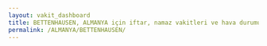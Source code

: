 ```yaml
---
layout: vakit_dashboard
title: BETTENHAUSEN, ALMANYA için iftar, namaz vakitleri ve hava durumu - ilçe/eyalet seç
permalink: /ALMANYA/BETTENHAUSEN/
---
```


<script type="text/javascript">
  var GLOBAL_COUNTRY = 'ALMANYA';
  var GLOBAL_CITY = 'BETTENHAUSEN';
  var GLOBAL_STATE = '';
  var lat = 72;
  var lon = 21;
</script>
